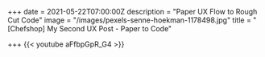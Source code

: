+++
date = 2021-05-22T07:00:00Z
description = "Paper UX Flow to Rough Cut Code"
image = "/images/pexels-senne-hoekman-1178498.jpg"
title = "[Chefshop] My Second UX Post - Paper to Code"

+++
{{< youtube aFfbpGpR_G4 >}}